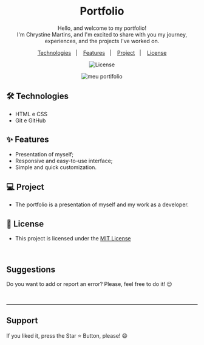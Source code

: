 <h1 align="center"> Portfolio </h1> 

<p align="center">Hello, and welcome to my portfolio! 
  <br>
I'm Chrystine Martins, and I'm excited to share with you my journey, experiences, and the projects I've worked on.</p>

<p align="center">  
  <a href="#-technologies">Technologies</a>&nbsp;&nbsp;&nbsp;|&nbsp;&nbsp;&nbsp;
  <a href="#-features">Features</a>&nbsp;&nbsp;&nbsp;|&nbsp;&nbsp;&nbsp;
  <a href="#-project">Project</a>&nbsp;&nbsp;&nbsp;|&nbsp;&nbsp;&nbsp;
  <a href="#-license">License</a>  
</p>

<p align="center">
  <img alt="License" src="https://img.shields.io/static/v1?label=license&message=MIT&color=c920c9&labelColor=000000">
</p>

<p align="center">
  <img src="src/imagens/portfolio.gif" alt="meu portifolio">

</p>


## 🛠 Technologies

- HTML e CSS
- Git e GitHub


## ✨ Features

- Presentation of myself;
- Responsive and easy-to-use interface;
- Simple and quick customization.


## 💻 Project

- The portfolio is a presentation of myself and my work as a developer.

## 📜 License

* This project is licensed under the [MIT License](https://choosealicense.com/licenses/mit/)


<br>

<h2> Suggestions </h2>
<p> Do you want to add or report an error? Please, feel free to do it! 😉 </p>

<br>
<hr>
<h2> Support </h2>
<p> If you liked it, press the Star ⭐ Button, please! 😄 </p>
